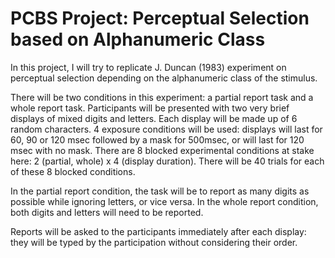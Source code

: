 # PCBS Project: Perceptual Selection based on Alphanumeric Class

In this project, I will try to replicate J. Duncan (1983) experiment on perceptual selection depending on the alphanumeric class of the stimulus. 

There will be two conditions in this experiment: a partial report task and a whole report task. 
Participants will be presented with two very brief displays of mixed digits and letters. Each display will be made up of 6 random characters.
4 exposure conditions will be used: displays will last for 60, 90 or 120 msec followed by a mask for 500msec, or will last for 120 msec with no mask. 
There are 8 blocked experimental conditions at stake here: 2 (partial, whole) x 4 (display duration). There will be 40 trials for each of these 8 blocked conditions.

In the partial report condition, the task will be to report as many digits as possible while ignoring letters, or vice versa.
In the whole report condition, both digits and letters will need to be reported. 

Reports will be asked to the participants immediately after each display: they will be typed by the participation without considering their order. 
